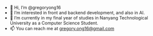 - 👋 Hi, I’m @gregoryong16
- 👀 I’m interested in front and backend development, and also in AI.
- 🌱 I’m currently in my final year of studies in Nanyang Technological University as a Computer Science Student.
- 📫 You can reach me at gregory.ong16@gmail.com

<!---
gregoryong16/gregoryong16 is a ✨ special ✨ repository because its `README.md` (this file) appears on your GitHub profile.
You can click the Preview link to take a look at your changes.
--->
